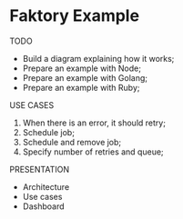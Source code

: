 # Faktory Example

TODO
- Build a diagram explaining how it works;
- Prepare an example with Node;
- Prepare an example with Golang;
- Prepare an example with Ruby;

USE CASES
1) When there is an error, it should retry;
2) Schedule job;
3) Schedule and remove job;
4) Specify number of retries and queue;

PRESENTATION
- Architecture
- Use cases
- Dashboard
